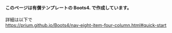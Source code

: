 #### このページは有償テンプレートの Boots4. で作成しています。
詳細は以下で  
https://prium.github.io/Boots4/nav-eight-item-four-column.html#quick-start

